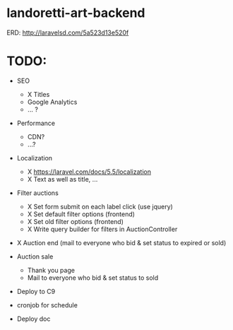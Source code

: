 # landoretti-art-backend

ERD: http://laravelsd.com/5a523d13e520f

# TODO:
- SEO
    - X Titles
    - Google Analytics
    - ... ?

- Performance
    - CDN?
    - ...?

- Localization
    - X https://laravel.com/docs/5.5/localization
    - X Text as well as title, ...

- Filter auctions
    - X Set form submit on each label click (use jquery) 
    - X Set default filter options (frontend)
    - X Set old filter options (frontend)
    - X Write query builder for filters in AuctionController

- X Auction end (mail to everyone who bid & set status to expired or sold)

- Auction sale
    - Thank you page
    - Mail to everyone who bid & set status to sold

- Deploy to C9

- cronjob for schedule

- Deploy doc